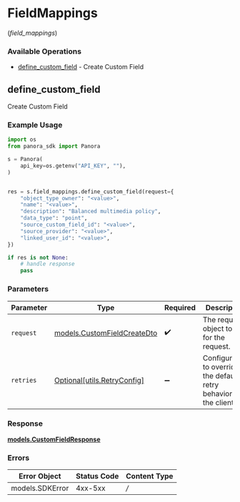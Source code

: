 # FieldMappings
(*field_mappings*)

### Available Operations

* [define_custom_field](#define_custom_field) - Create Custom Field

## define_custom_field

Create Custom Field

### Example Usage

```python
import os
from panora_sdk import Panora

s = Panora(
    api_key=os.getenv("API_KEY", ""),
)


res = s.field_mappings.define_custom_field(request={
    "object_type_owner": "<value>",
    "name": "<value>",
    "description": "Balanced multimedia policy",
    "data_type": "point",
    "source_custom_field_id": "<value>",
    "source_provider": "<value>",
    "linked_user_id": "<value>",
})

if res is not None:
    # handle response
    pass

```

### Parameters

| Parameter                                                           | Type                                                                | Required                                                            | Description                                                         |
| ------------------------------------------------------------------- | ------------------------------------------------------------------- | ------------------------------------------------------------------- | ------------------------------------------------------------------- |
| `request`                                                           | [models.CustomFieldCreateDto](../../models/customfieldcreatedto.md) | :heavy_check_mark:                                                  | The request object to use for the request.                          |
| `retries`                                                           | [Optional[utils.RetryConfig]](../../models/utils/retryconfig.md)    | :heavy_minus_sign:                                                  | Configuration to override the default retry behavior of the client. |


### Response

**[models.CustomFieldResponse](../../models/customfieldresponse.md)**
### Errors

| Error Object    | Status Code     | Content Type    |
| --------------- | --------------- | --------------- |
| models.SDKError | 4xx-5xx         | */*             |
